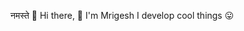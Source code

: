 नमस्ते 🙏
Hi there, 👋 I'm Mrigesh
I develop cool things 😛
<!---
Mrigesh16/Mrigesh16 is a ✨ special ✨ repository because its `README.md` (this file) appears on your GitHub profile.
You can click the Preview link to take a look at your changes.
--->
